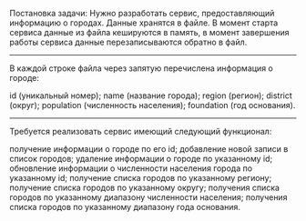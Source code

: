 Постановка задачи:
Нужно разработать сервис, предоставляющий информацию о городах. Данные хранятся в файле. В момент старта сервиса данные из файла кешируются в память, в момент завершения работы сервиса данные перезаписываются обратно в файл.

---------------------

В каждой строке файла через запятую перечислена информация о городе:

id (уникальный номер);
name (название города);
region (регион);
district (округ);
population (численность населения);
foundation (год основания).

---------------------

Требуется реализовать сервис имеющий следующий функционал:

получение информации о городе по его id;
добавление новой записи в список городов;
удаление информации о городе по указанному id;
обновление информации о численности населения города по указанному id;
получение списка городов по указанному региону;
получение списка городов по указанному округу;
получения списка городов по указанному диапазону численности населения;
получения списка городов по указанному диапазону года основания.
